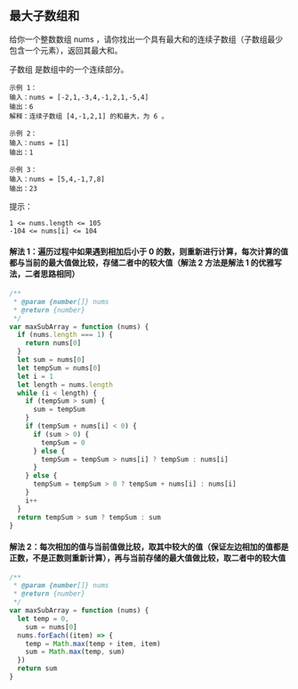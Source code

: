 ## 最大子数组和

给你一个整数数组 nums ，请你找出一个具有最大和的连续子数组（子数组最少包含一个元素），返回其最大和。

子数组 是数组中的一个连续部分。

```
示例 1：
输入：nums = [-2,1,-3,4,-1,2,1,-5,4]
输出：6
解释：连续子数组 [4,-1,2,1] 的和最大，为 6 。

示例 2：
输入：nums = [1]
输出：1

示例 3：
输入：nums = [5,4,-1,7,8]
输出：23
```

提示：

```
1 <= nums.length <= 105
-104 <= nums[i] <= 104
```

#### 解法 1：遍历过程中如果遇到相加后小于 0 的数，则重新进行计算，每次计算的值都与当前的最大值做比较，存储二者中的较大值（解法 2 方法是解法 1 的优雅写法，二者思路相同）

```javascript
/**
 * @param {number[]} nums
 * @return {number}
 */
var maxSubArray = function (nums) {
  if (nums.length === 1) {
    return nums[0]
  }
  let sum = nums[0]
  let tempSum = nums[0]
  let i = 1
  let length = nums.length
  while (i < length) {
    if (tempSum > sum) {
      sum = tempSum
    }
    if (tempSum + nums[i] < 0) {
      if (sum > 0) {
        tempSum = 0
      } else {
        tempSum = tempSum > nums[i] ? tempSum : nums[i]
      }
    } else {
      tempSum = tempSum > 0 ? tempSum + nums[i] : nums[i]
    }
    i++
  }
  return tempSum > sum ? tempSum : sum
}
```

#### 解法 2：每次相加的值与当前值做比较，取其中较大的值（保证左边相加的值都是正数，不是正数则重新计算），再与当前存储的最大值做比较，取二者中的较大值

```javascript
/**
 * @param {number[]} nums
 * @return {number}
 */
var maxSubArray = function (nums) {
  let temp = 0,
    sum = nums[0]
  nums.forEach((item) => {
    temp = Math.max(temp + item, item)
    sum = Math.max(temp, sum)
  })
  return sum
}
```
